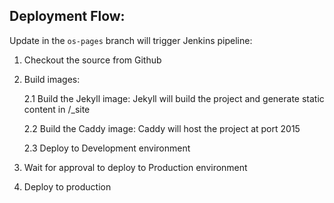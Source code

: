 ## Deployment Flow:

Update in the `os-pages` branch will trigger Jenkins pipeline:
1. Checkout the source from Github
2. Build images:
    
    2.1 Build the Jekyll image: Jekyll will build the project and generate static content in /_site
    
    2.2 Build the Caddy image: Caddy will host the project at port 2015
    
    2.3 Deploy to Development environment
    
4. Wait for approval to deploy to Production environment
5. Deploy to production
